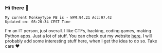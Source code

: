 ### Hi there 👋
<!-- PB START -->
```
My current MonkeyType PB is - WPM:94.21 Acc:97.42
Updated on: 08:26:34 CEST Time
```
<!-- PB END -->
I'm an IT person, just overall. I like CTFs, hacking, coding games, making Python apps. Just a lot of stuff.
You can check out my website [here](https://skill3472.github.io/).
I will probably add some interesting stuff here, when I get the idea to do so. Take care ❤️
